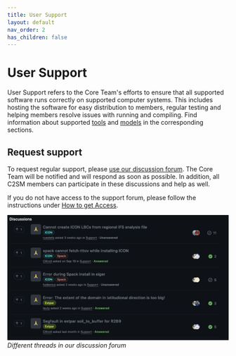 ```yaml
---
title: User Support
layout: default
nav_order: 2
has_children: false
---
```


# User Support

User Support refers to the Core Team's efforts to ensure that all supported software runs correctly on supported computer systems. This includes hosting the software for easy distribution to members, regular testing and helping members resolve issues with running and compiling. Find information about supported [tools](https://c2sm.github.io/tools/) and [models](https://c2sm.github.io/models/) in the corresponding sections.

## Request support

To request regular support, please [use our discussion forum](https://github.com/C2SM/Tasks-Support/discussions/categories/support). The Core Team will be notified and will respond as soon as possible. In addition, all C2SM members can participate in these discussions and help as well.

If you do not have access to the support forum, please follow the instructions under [How to get Access](https://c2sm.github.io/#how-to-get-access).

![](assets/Support_Forum.png)
*Different threads in our discussion forum*
